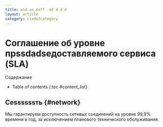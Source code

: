 ```yaml
---
title: asd as dsff  dd d d d
layout: article
category: clodo2category
---
```



Соглашение об уровне прssdadsедоставляемого сервиса (SLA)
===================================================


Содержание

* Table of contents
{:toc #content_list}




Сеssssssть {#network}
---------------

Мы гарантируем доступность сетевых соединений на уровне 99,9% времени в год, за исключением планового технического обслуживания.
